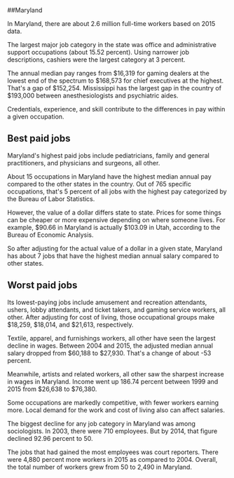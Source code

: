 

##Maryland

In Maryland, there are about 2.6 million full-time workers based on 2015 data.

The largest major job category in the state was <span class='occ_title_em'>office and administrative support occupations</span> (about 15.52 percent). Using narrower job descriptions, <span class='occ_title_em'>cashiers</span> were the largest category at 3 percent.
               
The annual median pay ranges from $16,319 for <span class='occ_title_em'>gaming dealers</span> at the lowest end of the spectrum to  $168,573 for <span class='occ_title_em'>chief executives</span> at the highest. That's a gap of $152,254. Mississippi has the largest gap in the country of $193,000 between <span class='occ_title_em'>anesthesiologists and psychiatric aides</span>.
          
Credentials, experience, and skill contribute to the differences in pay within a given occupation.

## Best paid jobs
Maryland's highest paid jobs include <span class='occ_title_em'>pediatricians, family and general practitioners</span>, and <span class='occ_title_em'>physicians and surgeons, all other</span>.
               
About 15 occupations in Maryland have the highest median annual pay compared to the other states in the country. Out of 765 specific occupations, that's 5 percent of all jobs with the highest pay categorized by the Bureau of Labor Statistics.
               
However, the value of a dollar differs state to state. Prices for some things can be cheaper or more expensive depending on where someone lives. For example, $90.66 in Maryland is actually $103.09 in Utah, according to the Bureau of Economic Analysis.
               
So after adjusting for the actual value of a dollar in a given state, Maryland has about 7 jobs that have the highest median annual salary compared to other states.
               
## Worst paid jobs

Its lowest-paying jobs include <span class='occ_title_em'>amusement and recreation attendants</span>, <span class='occ_title_em'>ushers, lobby attendants, and ticket takers</span>, and <span class='occ_title_em'>gaming service workers, all other</span>. After adjusting for cost of living, those occupational groups make $18,259,  $18,014, and  $21,613, respectively.
               
<span class='occ_title_em'>Textile, apparel, and furnishings workers, all other</span> have seen the largest decline in wages. Between 2004 and 2015, the adjusted median annual salary dropped from $60,188 to $27,930. That's a change of about -53 percent.
               
Meanwhile, <span class='occ_title_em'>artists and related workers, all other</span> saw the sharpest increase in wages in Maryland. Income went up 186.74 percent between 1999 and 2015 from $26,638 to $76,380.

Some occupations are markedly competitive, with fewer workers earning more. Local demand for the work and cost of living also can affect salaries.

            
The biggest decline for any job category in Maryland was among <span class='occ_title_em'>sociologists</span>. In 2003, there were 710 employees. But by 2014, that figure declined 92.96 percent to 50. 
               
The jobs that had gained the most employees was court reporters. There were 4,880 percent more workers in 2015 as compared to 2004. Overall, the total number of workers grew from 50 to 2,490 in Maryland.
